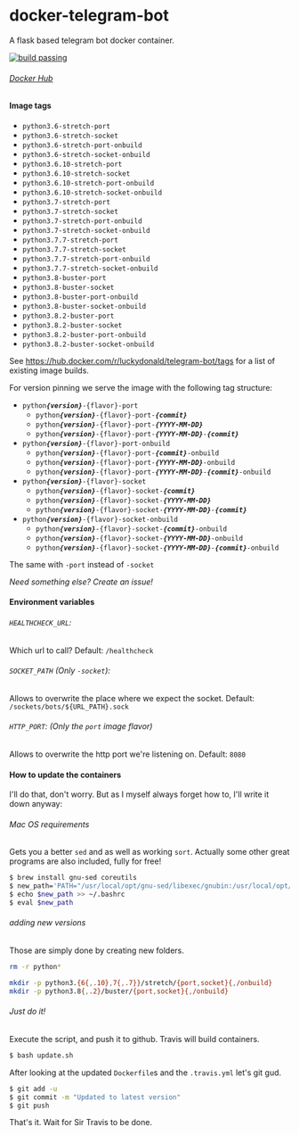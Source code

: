 # docker-telegram-bot
A flask based telegram bot docker container.

[![build passing](https://travis-ci.org/luckydonald/docker-telegram-bot.svg?branch=master)](https://travis-ci.org/luckydonald/docker-telegram-bot)

###### [Docker Hub](https://hub.docker.com/r/luckydonald/telegram-bot/)


#### Image tags

- `python3.6-stretch-port`
- `python3.6-stretch-socket`
- `python3.6-stretch-port-onbuild`
- `python3.6-stretch-socket-onbuild`
- `python3.6.10-stretch-port`
- `python3.6.10-stretch-socket`
- `python3.6.10-stretch-port-onbuild`
- `python3.6.10-stretch-socket-onbuild`
- `python3.7-stretch-port`
- `python3.7-stretch-socket`
- `python3.7-stretch-port-onbuild`
- `python3.7-stretch-socket-onbuild`
- `python3.7.7-stretch-port`
- `python3.7.7-stretch-socket`
- `python3.7.7-stretch-port-onbuild`
- `python3.7.7-stretch-socket-onbuild`
- `python3.8-buster-port`
- `python3.8-buster-socket`
- `python3.8-buster-port-onbuild`
- `python3.8-buster-socket-onbuild`
- `python3.8.2-buster-port`
- `python3.8.2-buster-socket`
- `python3.8.2-buster-port-onbuild`
- `python3.8.2-buster-socket-onbuild`

See https://hub.docker.com/r/luckydonald/telegram-bot/tags for a list of existing image builds.

For version pinning we serve the image with the following tag structure:
- <code>python<i><b>{version}</b></i>-{flavor}-port</code>
    - <code>python<i><b>{version}</b></i>-{flavor}-port-<i><b>{commit}</b></i></code>
    - <code>python<i><b>{version}</b></i>-{flavor}-port-<i><b>{YYYY-MM-DD}</b></i></code>
    - <code>python<i><b>{version}</b></i>-{flavor}-port-<i><b>{YYYY-MM-DD}</b></i>-<i><b>{commit}</b></i></code>
- <code>python<i><b>{version}</b></i>-{flavor}-port-onbuild</code>
    - <code>python<i><b>{version}</b></i>-{flavor}-port-<i><b>{commit}</b></i>-onbuild</code>
    - <code>python<i><b>{version}</b></i>-{flavor}-port-<i><b>{YYYY-MM-DD}</b></i>-onbuild</code>
    - <code>python<i><b>{version}</b></i>-{flavor}-port-<i><b>{YYYY-MM-DD}</b></i>-<i><b>{commit}</b></i>-onbuild</code>
- <code>python<i><b>{version}</b></i>-{flavor}-socket</code>
    - <code>python<i><b>{version}</b></i>-{flavor}-socket-<i><b>{commit}</b></i></code>
    - <code>python<i><b>{version}</b></i>-{flavor}-socket-<i><b>{YYYY-MM-DD}</b></i></code>
    - <code>python<i><b>{version}</b></i>-{flavor}-socket-<i><b>{YYYY-MM-DD}</b></i>-<i><b>{commit}</b></i></code>
- <code>python<i><b>{version}</b></i>-{flavor}-socket-onbuild</code>
    - <code>python<i><b>{version}</b></i>-{flavor}-socket-<i><b>{commit}</b></i>-onbuild</code>
    - <code>python<i><b>{version}</b></i>-{flavor}-socket-<i><b>{YYYY-MM-DD}</b></i>-onbuild</code>
    - <code>python<i><b>{version}</b></i>-{flavor}-socket-<i><b>{YYYY-MM-DD}</b></i>-<i><b>{commit}</b></i>-onbuild</code>

The same with <code>-port</code> instead of <code>-socket</code>

_Need something else? Create an issue!_

#### Environment variables
###### `HEALTHCHECK_URL`:
Which url to call?
Default: `/healthcheck`

###### `SOCKET_PATH` (Only `-socket`):
Allows to overwrite the place where we expect the socket.
Default: `/sockets/bots/${URL_PATH}.sock`

###### `HTTP_PORT`: _(Only the `port` image flavor)_
Allows to overwrite the http port we're listening on.
Default: `8080`


####  How to update the containers

I'll do that, don't worry.
But as I myself always forget how to, I'll write it down anyway:


###### Mac OS requirements
Gets you a better `sed` and as well as working `sort`. Actually some other great programs are also included, fully for free!
```bash
$ brew install gnu-sed coreutils
$ new_path='PATH="/usr/local/opt/gnu-sed/libexec/gnubin:/usr/local/opt/coreutils/libexec/gnubin:$PATH"'
$ echo $new_path >> ~/.bashrc
$ eval $new_path
```
###### adding new versions
Those are simply done by creating new folders.
```bash
rm -r python*

mkdir -p python3.{6{,.10},7{,.7}}/stretch/{port,socket}{,/onbuild}
mkdir -p python3.8{,.2}/buster/{port,socket}{,/onbuild}

```
###### Just do it!
Execute the script, and push it to github.
Travis will build containers.
```bash
$ bash update.sh
```
After looking at the updated `Dockerfile`s and the `.travis.yml` let's git gud.
```bash
$ git add -u
$ git commit -m "Updated to latest version"
$ git push
```
That's it. Wait for Sir Travis to be done.
